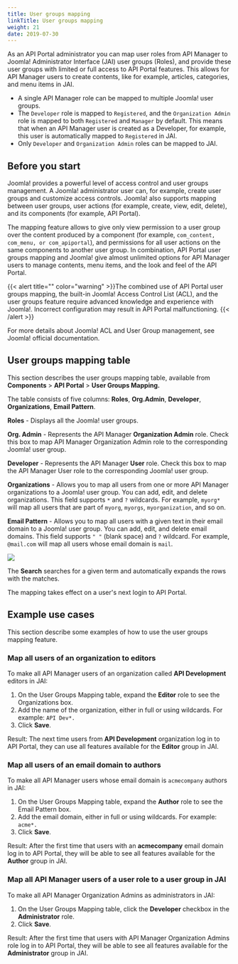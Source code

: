 ```yaml
---
title: User groups mapping
linkTitle: User groups mapping
weight: 21
date: 2019-07-30
---
```


As an API Portal administrator you can map user roles from API Manager to Joomla! Administrator Interface (JAI) user groups (Roles), and provide these user groups with limited or full access to API Portal features. This allows for API Manager users to create contents, like for example, articles, categories, and menu items in JAI.

-   A single API Manager role can be mapped to multiple Joomla! user groups.
-   The `Developer` role is mapped to `Registered`, and the `Organization Admin` role is mapped to both `Registered` and `Manager` by default. This means that when an API Manager user is created as a Developer, for example, this user is automatically mapped to `Registered` in JAI.
-   Only `Developer` and `Organization Admin` roles can be mapped to JAI.

Before you start
----------------

Joomla! provides a powerful level of access control and user groups management. A Joomla! administrator user can, for example, create user groups and customize access controls. Joomla! also supports mapping between user groups, user actions (for example, create, view, edit, delete), and its components (for example, API Portal).

The mapping feature allows to give only view permission to a user group over the content produced by a component (for example, `com_content, com_menu, or com_apiportal`), and permissions for all user actions on the same components to another user group. In combination, API Portal user groups mapping and Joomla! give almost unlimited options for API Manager users to manage contents, menu items, and the look and feel of the API Portal.

{{< alert title="" color="warning" >}}The combined use of API Portal user groups mapping, the built-in Joomla! Access Control List (ACL), and the user groups feature require advanced knowledge and experience with Joomla!. Incorrect configuration may result in API Portal malfunctioning. {{< /alert >}}

For more details about Joomla! ACL and User Group management, see Joomla! official documentation.

User groups mapping table
-------------------------

This section describes the user groups mapping table, available from **Components** > **API Portal** > **User Groups Mapping.**

The table consists of five columns: **Roles**, **Org.Admin**, **Developer**, **Organizations**, **Email Pattern**.

**Roles** - Displays all the Joomla! user groups.

**Org. Admin** - Represents the API Manager **Organization Admin** role. Check this box to map API Manager Organization Admin role to the corresponding Joomla! user group.

**Developer** - Represents the API Manager **User** role. Check this box to map the API Manager User role to the corresponding Joomla! user group.

**Organizations** - Allows you to map all users from one or more API Manager organizations to a Joomla! user group. You can add, edit, and delete organizations. This field supports `*` and `?` wildcards. For example, `myorg*` will map all users that are part of `myorg`, `myorgs`, `myorganization`, and so on.

**Email Pattern** - Allows you to map all users with a given text in their email domain to a Joomla! user group. You can add, edit, and delete email domains. This field supports `" "` (blank space) and `?` wildcard. For example, `@mail.com` will map all users whose email domain is `mail`.

![](/Images/APIPortal/role_mapping_expanded.png)

The **Search** searches for a given term and automatically expands the rows with the matches.

The mapping takes effect on a user's next login to API Portal.

Example use cases
-----------------

This section describe some examples of how to use the user groups mapping feature.

### Map all users of an organization to editors

To make all API Manager users of an organization called **API Development** editors in JAI:

1.  On the User Groups Mapping table, expand the **Editor** role to see the Organizations box.
2.  Add the name of the organization, either in full or using wildcards. For example: `API Dev*.`
3.  Click **Save**.

Result: The next time users from **API Development** organization log in to API Portal, they can use all features available for the **Editor** group in JAI.

### Map all users of an email domain to authors

To make all API Manager users whose email domain is `acmecompany` authors in JAI:

1.  On the User Groups Mapping table, expand the **Author** role to see the Email Pattern box.
2.  Add the email domain, either in full or using wildcards. For example: `acme*.`
3.  Click **Save**.

Result: After the first time that users with an **acmecompany** email domain log in to API Portal, they will be able to see all features available for the **Author** group in JAI.

### Map all API Manager users of a user role to a user group in JAI

To make all API Manager Organization Admins as administrators in JAI:

1.  On the User Groups Mapping table, click the **Developer** checkbox in the **Administrator** role.
2.  Click **Save**.

Result: After the first time that users with API Manager Organization Admins role log in to API Portal, they will be able to see all features available for the **Administrator** group in JAI.
